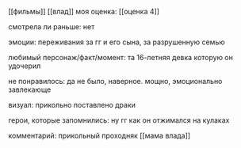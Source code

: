 [[фильмы]] [[влад]]
моя оценка: [[оценка 4]]

смотрела ли раньше: нет 

эмоции: переживания за гг и его сына, за разрушенную семью

любимый персонаж/факт/момент: та 16-летняя девка которую он удочерил 

не понравилось: да не было, наверное. мощно, эмоционально завлекающе

визуал: прикольно поставлено драки

герои, которые запомнились:  ну гг как он отжимался на кулаках

комментарий: прикольный проходняк
[[мама влада]]
